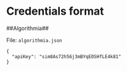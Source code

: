 # Credentials format #
##Algorithmia##

File: `algorithmia.json`

```
{
  "apiKey": "sim8As72h56j3mBYqEOSHfLE4k81"
}
```
